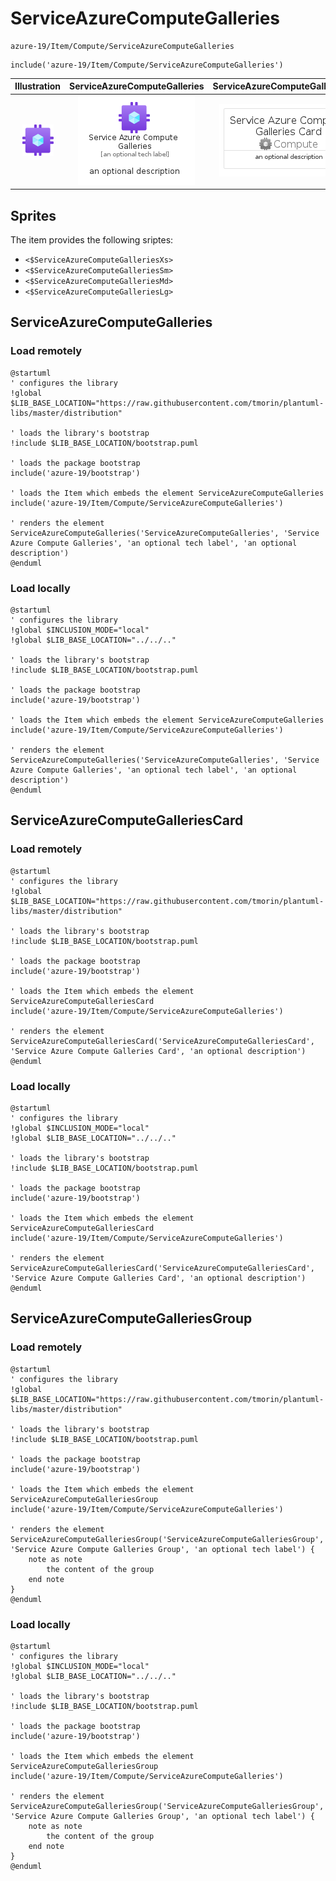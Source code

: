 # ServiceAzureComputeGalleries


```text
azure-19/Item/Compute/ServiceAzureComputeGalleries
```

```text
include('azure-19/Item/Compute/ServiceAzureComputeGalleries')
```



| Illustration | ServiceAzureComputeGalleries | ServiceAzureComputeGalleriesCard | ServiceAzureComputeGalleriesGroup |
| :---: | :---: | :---: | :---: |
| ![illustration for Illustration](../../../azure-19/Item/Compute/ServiceAzureComputeGalleries.png) | ![illustration for ServiceAzureComputeGalleries](../../../azure-19/Item/Compute/ServiceAzureComputeGalleries.Local.png) | ![illustration for ServiceAzureComputeGalleriesCard](../../../azure-19/Item/Compute/ServiceAzureComputeGalleriesCard.Local.png) | ![illustration for ServiceAzureComputeGalleriesGroup](../../../azure-19/Item/Compute/ServiceAzureComputeGalleriesGroup.Local.png) |



## Sprites
The item provides the following sriptes:

- `<$ServiceAzureComputeGalleriesXs>`
- `<$ServiceAzureComputeGalleriesSm>`
- `<$ServiceAzureComputeGalleriesMd>`
- `<$ServiceAzureComputeGalleriesLg>`





## ServiceAzureComputeGalleries

### Load remotely
```plantuml
@startuml
' configures the library
!global $LIB_BASE_LOCATION="https://raw.githubusercontent.com/tmorin/plantuml-libs/master/distribution"

' loads the library's bootstrap
!include $LIB_BASE_LOCATION/bootstrap.puml

' loads the package bootstrap
include('azure-19/bootstrap')

' loads the Item which embeds the element ServiceAzureComputeGalleries
include('azure-19/Item/Compute/ServiceAzureComputeGalleries')

' renders the element
ServiceAzureComputeGalleries('ServiceAzureComputeGalleries', 'Service Azure Compute Galleries', 'an optional tech label', 'an optional description')
@enduml
```

### Load locally
```plantuml
@startuml
' configures the library
!global $INCLUSION_MODE="local"
!global $LIB_BASE_LOCATION="../../.."

' loads the library's bootstrap
!include $LIB_BASE_LOCATION/bootstrap.puml

' loads the package bootstrap
include('azure-19/bootstrap')

' loads the Item which embeds the element ServiceAzureComputeGalleries
include('azure-19/Item/Compute/ServiceAzureComputeGalleries')

' renders the element
ServiceAzureComputeGalleries('ServiceAzureComputeGalleries', 'Service Azure Compute Galleries', 'an optional tech label', 'an optional description')
@enduml
```

## ServiceAzureComputeGalleriesCard

### Load remotely
```plantuml
@startuml
' configures the library
!global $LIB_BASE_LOCATION="https://raw.githubusercontent.com/tmorin/plantuml-libs/master/distribution"

' loads the library's bootstrap
!include $LIB_BASE_LOCATION/bootstrap.puml

' loads the package bootstrap
include('azure-19/bootstrap')

' loads the Item which embeds the element ServiceAzureComputeGalleriesCard
include('azure-19/Item/Compute/ServiceAzureComputeGalleries')

' renders the element
ServiceAzureComputeGalleriesCard('ServiceAzureComputeGalleriesCard', 'Service Azure Compute Galleries Card', 'an optional description')
@enduml
```

### Load locally
```plantuml
@startuml
' configures the library
!global $INCLUSION_MODE="local"
!global $LIB_BASE_LOCATION="../../.."

' loads the library's bootstrap
!include $LIB_BASE_LOCATION/bootstrap.puml

' loads the package bootstrap
include('azure-19/bootstrap')

' loads the Item which embeds the element ServiceAzureComputeGalleriesCard
include('azure-19/Item/Compute/ServiceAzureComputeGalleries')

' renders the element
ServiceAzureComputeGalleriesCard('ServiceAzureComputeGalleriesCard', 'Service Azure Compute Galleries Card', 'an optional description')
@enduml
```

## ServiceAzureComputeGalleriesGroup

### Load remotely
```plantuml
@startuml
' configures the library
!global $LIB_BASE_LOCATION="https://raw.githubusercontent.com/tmorin/plantuml-libs/master/distribution"

' loads the library's bootstrap
!include $LIB_BASE_LOCATION/bootstrap.puml

' loads the package bootstrap
include('azure-19/bootstrap')

' loads the Item which embeds the element ServiceAzureComputeGalleriesGroup
include('azure-19/Item/Compute/ServiceAzureComputeGalleries')

' renders the element
ServiceAzureComputeGalleriesGroup('ServiceAzureComputeGalleriesGroup', 'Service Azure Compute Galleries Group', 'an optional tech label') {
    note as note
        the content of the group
    end note
}
@enduml
```

### Load locally
```plantuml
@startuml
' configures the library
!global $INCLUSION_MODE="local"
!global $LIB_BASE_LOCATION="../../.."

' loads the library's bootstrap
!include $LIB_BASE_LOCATION/bootstrap.puml

' loads the package bootstrap
include('azure-19/bootstrap')

' loads the Item which embeds the element ServiceAzureComputeGalleriesGroup
include('azure-19/Item/Compute/ServiceAzureComputeGalleries')

' renders the element
ServiceAzureComputeGalleriesGroup('ServiceAzureComputeGalleriesGroup', 'Service Azure Compute Galleries Group', 'an optional tech label') {
    note as note
        the content of the group
    end note
}
@enduml
```


